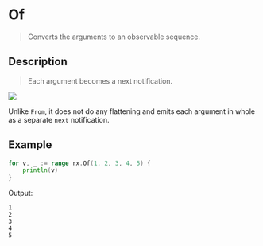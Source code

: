 # Of

> Converts the arguments to an observable sequence.

## Description

> Each argument becomes a next notification.

![](https://rxjs.dev/assets/images/marble-diagrams/of.png)

Unlike `From`, it does not do any flattening and emits each argument in whole as a separate `next` notification.

## Example

```go
for v, _ := range rx.Of(1, 2, 3, 4, 5) {
    println(v)
}
```

Output:

```
1
2
3
4
5
```
